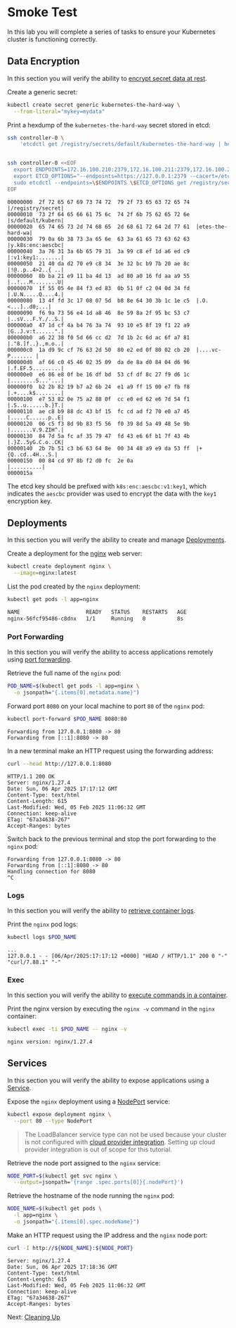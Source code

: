 # Smoke Test

In this lab you will complete a series of tasks to ensure your Kubernetes cluster is functioning correctly.

## Data Encryption

In this section you will verify the ability to [encrypt secret data at rest](https://kubernetes.io/docs/tasks/administer-cluster/encrypt-data/#verifying-that-data-is-encrypted).

Create a generic secret:

```bash
kubectl create secret generic kubernetes-the-hard-way \
  --from-literal="mykey=mydata"
```

Print a hexdump of the `kubernetes-the-hard-way` secret stored in etcd:

```bash
ssh controller-0 \
    'etcdctl get /registry/secrets/default/kubernetes-the-hard-way | hexdump -C'


ssh controller-0 <<EOF
  export ENDPOINTS=172.16.100.210:2379,172.16.100.211:2379,172.16.100.212:2379
  export ETCD_OPTIONS="--endpoints=https://127.0.0.1:2379 --cacert=/etc/etcd/ca.crt --cert=/etc/etcd/kube-api-server.crt --key=/etc/etcd/kube-api-server.key"
  sudo etcdctl --endpoints=\$ENDPOINTS \$ETCD_OPTIONS get /registry/secrets/default/kubernetes-the-hard-way | hexdump -C
EOF
```

```text
00000000  2f 72 65 67 69 73 74 72  79 2f 73 65 63 72 65 74  |/registry/secret|
00000010  73 2f 64 65 66 61 75 6c  74 2f 6b 75 62 65 72 6e  |s/default/kubern|
00000020  65 74 65 73 2d 74 68 65  2d 68 61 72 64 2d 77 61  |etes-the-hard-wa|
00000030  79 0a 6b 38 73 3a 65 6e  63 3a 61 65 73 63 62 63  |y.k8s:enc:aescbc|
00000040  3a 76 31 3a 6b 65 79 31  3a 99 c8 ef 1d a6 ed c9  |:v1:key1:.......|
00000050  21 40 da d2 70 e9 c8 34  3e 32 bc b9 7b 20 ae 8c  |!@..p..4>2..{ ..|
00000060  8b ba 21 e9 11 ba 4d 13  ad 80 a0 16 fd aa a9 55  |..!...M........U|
00000070  1f 55 05 4e 84 f3 ed 83  0b 51 0f c2 04 0d 34 fd  |.U.N.....Q....4.|
00000080  13 4f fd 3c 17 08 07 5d  b8 8e 64 30 3b 1c 1e c5  |.O.<...]..d0;...|
00000090  f6 9a 73 56 e4 1d a8 46  8e 59 8a 2f 95 bc 53 c7  |..sV...F.Y./..S.|
000000a0  47 1d cf 4a b4 76 3a 74  93 10 e5 8f 19 f1 22 a9  |G..J.v:t......".|
000000b0  a6 22 38 f0 5d 66 cc d2  7d 1b 2c 6d ac 6f a7 81  |."8.]f..}.,m.o..|
000000c0  1a d9 9c cf 76 63 2d 50  80 e2 ed 0f 80 02 cb 20  |....vc-P....... |
000000d0  af 66 c0 45 46 02 35 09  da de 8a d0 84 04 d6 96  |.f.EF.5.........|
000000e0  e6 86 e8 0f be 16 df bd  53 cf df 8c 27 f9 d6 1c  |........S...'...|
000000f0  b2 2b 82 19 b7 a2 6b 24  e1 a9 ff 15 00 e7 fb f8  |.+....k$........|
00000100  e7 53 82 0e 75 a2 88 0f  cc e0 ed 62 e6 7d 54 f1  |.S..u......b.}T.|
00000110  ae c8 b9 88 dc 43 bf 15  fc cd ad f2 70 e0 a7 45  |.....C......p..E|
00000120  06 c5 f3 8d 9b 83 f5 56  f0 39 8d 5a 49 48 5e 9b  |.......V.9.ZIH^.|
00000130  84 7d 5a fc af 35 79 47  fd 43 e6 6f b1 7f 43 4b  |.}Z..5yG.C.o..CK|
00000140  2b 7b 51 c3 b6 63 64 8e  00 34 48 a9 e9 da 53 ff  |+{Q..cd..4H...S.|
00000150  00 84 cd 97 8b f2 d0 fc  2e 0a                    |..........|
0000015a
```

The etcd key should be prefixed with `k8s:enc:aescbc:v1:key1`, which indicates the `aescbc` provider was used to encrypt the data with the `key1` encryption key.

## Deployments

In this section you will verify the ability to create and manage [Deployments](https://kubernetes.io/docs/concepts/workloads/controllers/deployment/).

Create a deployment for the [nginx](https://nginx.org/en/) web server:

```bash
kubectl create deployment nginx \
  --image=nginx:latest
```

List the pod created by the `nginx` deployment:

```bash
kubectl get pods -l app=nginx
```

```bash
NAME                     READY   STATUS    RESTARTS   AGE
nginx-56fcf95486-c8dnx   1/1     Running   0          8s
```

### Port Forwarding

In this section you will verify the ability to access applications remotely using [port forwarding](https://kubernetes.io/docs/tasks/access-application-cluster/port-forward-access-application-cluster/).

Retrieve the full name of the `nginx` pod:

```bash
POD_NAME=$(kubectl get pods -l app=nginx \
  -o jsonpath="{.items[0].metadata.name}")
```

Forward port `8080` on your local machine to port `80` of the `nginx` pod:

```bash
kubectl port-forward $POD_NAME 8080:80
```

```text
Forwarding from 127.0.0.1:8080 -> 80
Forwarding from [::1]:8080 -> 80
```

In a new terminal make an HTTP request using the forwarding address:

```bash
curl --head http://127.0.0.1:8080
```

```text
HTTP/1.1 200 OK
Server: nginx/1.27.4
Date: Sun, 06 Apr 2025 17:17:12 GMT
Content-Type: text/html
Content-Length: 615
Last-Modified: Wed, 05 Feb 2025 11:06:32 GMT
Connection: keep-alive
ETag: "67a34638-267"
Accept-Ranges: bytes
```

Switch back to the previous terminal and stop the port forwarding to the `nginx` pod:

```text
Forwarding from 127.0.0.1:8080 -> 80
Forwarding from [::1]:8080 -> 80
Handling connection for 8080
^C
```

### Logs

In this section you will verify the ability to [retrieve container logs](https://kubernetes.io/docs/concepts/cluster-administration/logging/).

Print the `nginx` pod logs:

```bash
kubectl logs $POD_NAME
```

```text
...
127.0.0.1 - - [06/Apr/2025:17:17:12 +0000] "HEAD / HTTP/1.1" 200 0 "-" "curl/7.88.1" "-"
```

### Exec

In this section you will verify the ability to [execute commands in a container](https://kubernetes.io/docs/tasks/debug-application-cluster/get-shell-running-container/#running-individual-commands-in-a-container).

Print the nginx version by executing the `nginx -v` command in the `nginx` container:

```bash
kubectl exec -ti $POD_NAME -- nginx -v
```

```text
nginx version: nginx/1.27.4
```

## Services

In this section you will verify the ability to expose applications using a [Service](https://kubernetes.io/docs/concepts/services-networking/service/).

Expose the `nginx` deployment using a [NodePort](https://kubernetes.io/docs/concepts/services-networking/service/#type-nodeport) service:

```bash
kubectl expose deployment nginx \
  --port 80 --type NodePort
```

> The LoadBalancer service type can not be used because your cluster is not configured with [cloud provider integration](https://kubernetes.io/docs/getting-started-guides/scratch/#cloud-provider). Setting up cloud provider integration is out of scope for this tutorial.

Retrieve the node port assigned to the `nginx` service:

```bash
NODE_PORT=$(kubectl get svc nginx \
  --output=jsonpath='{range .spec.ports[0]}{.nodePort}')
```

Retrieve the hostname of the node running the `nginx` pod:

```bash
NODE_NAME=$(kubectl get pods \
  -l app=nginx \
  -o jsonpath="{.items[0].spec.nodeName}")
```

Make an HTTP request using the IP address and the `nginx` node port:

```bash
curl -I http://${NODE_NAME}:${NODE_PORT}
```

```text
Server: nginx/1.27.4
Date: Sun, 06 Apr 2025 17:18:36 GMT
Content-Type: text/html
Content-Length: 615
Last-Modified: Wed, 05 Feb 2025 11:06:32 GMT
Connection: keep-alive
ETag: "67a34638-267"
Accept-Ranges: bytes
```

Next: [Cleaning Up](13-cleanup.md)
